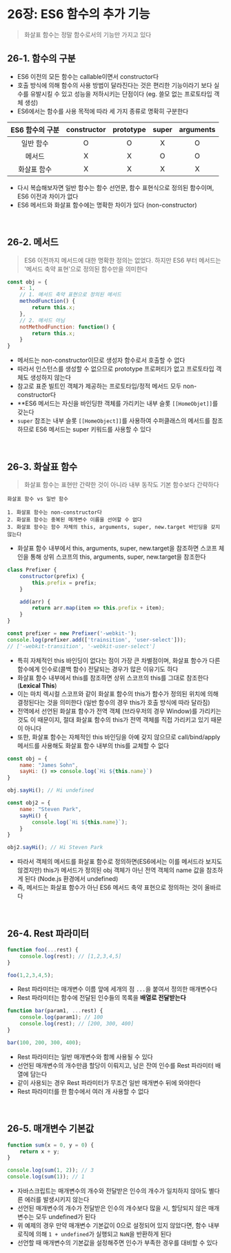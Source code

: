 # 26장: ES6 함수의 추가 기능
> 화살표 함수는 정말 함수로서의 기능만 가지고 있다

## 26-1. 함수의 구분 
- ES6 이전의 모든 함수는 callable이면서 constructor다
- 호출 방식에 의해 함수의 사용 방법이 달라진다는 것은 편리한 기능이라기 보다 실수를 유발시킬 수 있고 성능을 저하시키는 단점이다 (eg. 쓸모 없는 프로토타입 객체 생성)
- ES6에서는 함수를 사용 목적에 따라 세 가지 종류로 명확히 구분한다 

| ES6 함수의 구분 | constructor | prototype | super | arguments |
| :------: | :------: | :------: | :------: | :------: | 
| 일반 함수 | O | O | X | O | 
| 메서드 | X | X | O | O |
| 화살표 함수 | X | X | X | X |

- 다시 복습해보자면 일반 함수는 함수 선언문, 함수 표현식으로 정의된 함수이며, ES6 이전과 차이가 없다 
- ES6 메서드와 화살표 함수에는 명확한 차이가 있다 (non-constructor)

<br>

## 26-2. 메서드 
> ES6 이전까지 메서드에 대한 명확한 정의는 없었다. 하지만 ES6 부터 메서드는 '메서드 축약 표현'으로 정의된 함수만을 의미한다 
```javascript 
const obj = { 
    x: 1,
    // 1. 메서드 축약 표현으로 정의된 메서드 
    methodFunction() {
        return this.x;
    },
    // 2. 메서드 아님 
    notMethodFunction: function() {
        return this.x;
    }
}
```
- 메서드는 non-constructor이므로 생성자 함수로서 호출할 수 없다 
- 따라서 인스턴스를 생성할 수 없으므로 prototype 프로퍼티가 없고 프로토타입 객체도 생성하지 않는다 
- 참고로 표준 빌트인 객체가 제공하는 프로토타입/정적 메서드 모두 non-constructor다 
- **ES6 메서드는 자신을 바인딩한 객체를 가리키는 내부 슬롯 `[[HomeObjet]]`를 갖는다
- `super` 참조는 내부 슬롯 `[[HomeObject]]`를 사용하여 수퍼클래스의 메서드를 참조하므로 ES6 메서드는 super 키워드를 사용할 수 있다 

<br>

## 26-3. 화살표 함수 
> 화살표 함수는 표현만 간략한 것이 아니라 내부 동작도 기본 함수보다 간략하다 
```
화살표 함수 vs 일반 함수 

1. 화살표 함수는 non-constructor다 
2. 화살표 함수는 중복된 매개변수 이름을 선어할 수 없다 
3. 화살표 함수는 함수 자체의 this, arguments, super, new.target 바인딩을 갖지 않는다 
```
- 화살표 함수 내부에서 this, arguments, super, new.target을 참조하면 스코프 체인을 통해 상위 스코프의 this, arguments, super, new.target을 참조한다 

```javascript
class Prefixer {
    constructor(prefix) {
        this.prefix = prefix; 
    }

    add(arr) {
        return arr.map(item => this.prefix + item);
    }
}

const prefixer = new Prefixer('-webkit-');
console.log(prefixer.add(['trainsition', 'user-select'])); 
// ['-webkit-transition', '-webkit-user-select']
```

- 특히 자체적인 this 바인딩이 없다는 점이 가장 큰 차별점이며, 화살표 함수가 다른 함수에게 인수로(콜백 함수) 전달되는 경우가 많은 이유기도 하다 
- 화살표 함수 내부에서 this를 참조하면 상위 스코프의 this를 그대로 참조한다 (**Lexical This**)
- 이는 마치 렉시컬 스코프와 같이 화살표 함수의 this가 함수가 정의된 위치에 의해 결정된다는 것을 의미한다 (일반 함수의 경우 this가 호출 방식에 따라 달라짐)
- 전역에서 선언된 화살표 함수가 전역 객체 (브라우저의 경우 Window)를 가리키는 것도 이 때문이지, 절대 화살표 함수의 this가 전역 객체를 직접 가리키고 있기 때문이 아니다 
- 또한, 화살표 함수는 자체적인 this 바인딩을 아예 갖지 않으므로 call/bind/apply 메서드를 사용해도 화살표 함수 내부의 this를 교체할 수 없다 

```javascript 
const obj = { 
    name: "James Sohn",
    sayHi: () => console.log(`Hi ${this.name}`)    
}

obj.sayHi(); // Hi undefined

const obj2 = {
    name: "Steven Park",
    sayHi() {
        console.log(`Hi ${this.name}`);
    }
}

obj2.sayHi(); // Hi Steven Park
```
- 따라서 객체의 메서드를 화살표 함수로 정의하면(ES6에서는 이를 메서드라 보지도 않겠지만) this가 메서드가 정의된 obj 객체가 아닌 전역 객체의 name 값을 참조하게 된다 (Node.js 환경에서 undefined)
- 즉, 메서드는 화살표 함수가 아닌 ES6 메서드 축약 표현으로 정의하는 것이 올바르다 
  
<br>

## 26-4. Rest 파라미터 
```javascript 
function foo(...rest) {
    console.log(rest); // [1,2,3,4,5]
}

foo(1,2,3,4,5);
```
- Rest 파라미터는 매개변수 이름 앞에 세개의 점 `...`을 붙여서 정의한 매개변수다 
- Rest 파라미터는 함수에 전달된 인수들의 목록을 **배열로 전달받는다**

```javascript 
function bar(param1, ...rest) {
    console.log(param1); // 100
    console.log(rest); // [200, 300, 400]
}

bar(100, 200, 300, 400);
```
- Rest 파라미터는 일반 매개변수와 함께 사용될 수 있다 
- 선언된 매개변수의 개수만큼 할당이 이뤄지고, 남은 잔여 인수를 Rest 파라미터 배열에 담는다
- 같이 사용되는 경우 Rest 파라미터가 무조건 일반 매개변수 뒤에 와야한다 
- Rest 파라미터를 한 함수에서 여러 개 사용할 수 없다

<br>

## 26-5. 매개변수 기본값 
```javascript 
function sum(x = 0, y = 0) {
    return x + y;
}

console.log(sum(1, 2)); // 3
console.log(sum(1)); // 1
```
- 자바스크립트는 매개변수의 개수와 전달받은 인수의 개수가 일치하지 않아도 별다른 에러를 발생시키지 않는다 
- 선언된 매개변수의 개수가 전달받은 인수의 개수보다 많을 시, 할당되지 않은 매개변수는 모두 undefined가 된다 
- 위 예제의 경우 만약 매개변수 기본값이 0으로 설정되어 있지 않았다면, 함수 내부 로직에 의해 `1 + undefined`가 실행되고 `NaN`을 반환하게 된다 
- 선언할 때 매개변수의 기본값을 설정해주면 인수가 부족한 경우를 대비할 수 있다 